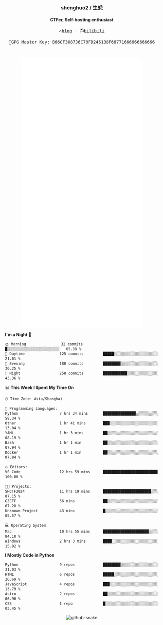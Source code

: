 <h3 align="center"> shenghuo2 / 生蚝 </h3>
<h4 align="center" >CTFer, Self-hosting enthusiast</h3>


<p align="center">
  <samp>
    ✍️<a href="https://blog.shenghuo2.top/">blog</a> -
    📺<a href="https://space.bilibili.com/85894935">bilibili</a>
  </samp>
</p>
<p align="center">
  <samp>
     🔐GPG Master Key: <a align="center" href="https://github.com/shenghuo2.gpg">B66CF308736C79FD245138F68771666666666666</a>
  </samp>
</p>
<br>
<p align="center">
  <a href="https://github.com/shenghuo2">
    <img width="400" align="top" src="https://github.com/shenghuo2/shenghuo2/blob/main/metrics.left.svg" />
  </a>
  <a href="https://github.com/shenghuo2">
    <img width="400" align="top" src="https://github.com/shenghuo2/shenghuo2/blob/main/metrics.right.svg" />
  </a>
</p>


<!--START_SECTION:waka-->
**I'm a Night 🦉** 

```text
🌞 Morning                32 commits          █░░░░░░░░░░░░░░░░░░░░░░░░   05.38 % 
🌆 Daytime                125 commits         █████░░░░░░░░░░░░░░░░░░░░   21.01 % 
🌃 Evening                180 commits         ████████░░░░░░░░░░░░░░░░░   30.25 % 
🌙 Night                  258 commits         ███████████░░░░░░░░░░░░░░   43.36 % 
```


📊 **This Week I Spent My Time On** 

```text
🕑︎ Time Zone: Asia/Shanghai

💬 Programming Languages: 
Python                   7 hrs 34 mins       ███████████████░░░░░░░░░░   58.34 % 
Other                    1 hr 41 mins        ███░░░░░░░░░░░░░░░░░░░░░░   13.04 % 
YAML                     1 hr 3 mins         ██░░░░░░░░░░░░░░░░░░░░░░░   08.19 % 
Bash                     1 hr 1 min          ██░░░░░░░░░░░░░░░░░░░░░░░   07.94 % 
Docker                   1 hr 1 min          ██░░░░░░░░░░░░░░░░░░░░░░░   07.84 % 

🔥 Editors: 
VS Code                  12 hrs 59 mins      █████████████████████████   100.00 % 

🐱‍💻 Projects: 
SHCTF2024                11 hrs 19 mins      ██████████████████████░░░   87.15 % 
GZCTF                    56 mins             ██░░░░░░░░░░░░░░░░░░░░░░░   07.28 % 
Unknown Project          43 mins             █░░░░░░░░░░░░░░░░░░░░░░░░   05.57 % 

💻 Operating System: 
Mac                      10 hrs 55 mins      █████████████████████░░░░   84.18 % 
Windows                  2 hrs 3 mins        ████░░░░░░░░░░░░░░░░░░░░░   15.82 % 
```

**I Mostly Code in Python** 

```text
Python                   9 repos             ████████░░░░░░░░░░░░░░░░░   31.03 % 
HTML                     6 repos             █████░░░░░░░░░░░░░░░░░░░░   20.69 % 
JavaScript               4 repos             ███░░░░░░░░░░░░░░░░░░░░░░   13.79 % 
Astro                    2 repos             ██░░░░░░░░░░░░░░░░░░░░░░░   06.90 % 
CSS                      1 repo              █░░░░░░░░░░░░░░░░░░░░░░░░   03.45 % 
```




<!--END_SECTION:waka-->


<div align="center">
  <picture>
    <source media="(prefers-color-scheme: dark)" srcset="https://gist.githubusercontent.com/shenghuo2/bfce20b14ab0484cef03bae6e60e0b3a/raw/github-snake-dark.svg" />
    <source media="(prefers-color-scheme: light)" srcset="https://gist.githubusercontent.com/shenghuo2/bfce20b14ab0484cef03bae6e60e0b3a/raw/github-snake.svg" />
    <img alt="github-snake" src="https://gist.githubusercontent.com/shenghuo2/bfce20b14ab0484cef03bae6e60e0b3a/raw/github-snake.svg" />
  </picture>
</div>

<!--
**shenghuo2/shenghuo2** is a ✨ _special_ ✨ repository because its `README.md` (this file) appears on your GitHub profile.

Here are some ideas to get you started:

- 🔭 I’m currently working on ...
- 🌱 I’m currently learning ...
- 👯 I’m looking to collaborate on ...
- 🤔 I’m looking for help with ...
- 💬 Ask me about ...
- 📫 How to reach me: ...
- 😄 Pronouns: ...
- ⚡ Fun fact: ...
-->
